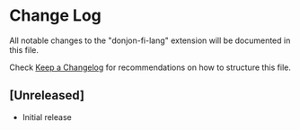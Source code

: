 # Change Log

All notable changes to the "donjon-fi-lang" extension will be documented in this file.

Check [Keep a Changelog](http://keepachangelog.com/) for recommendations on how to structure this file.

## [Unreleased]

- Initial release